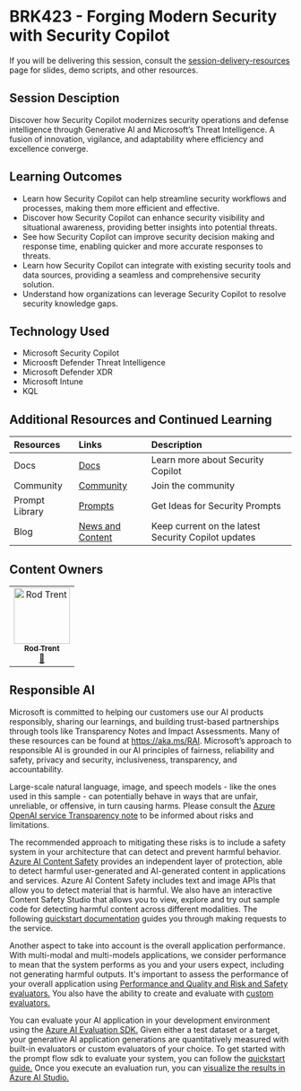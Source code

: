 # BRK423 - Forging Modern Security with Security Copilot
If you will be delivering this session, consult the [session-delivery-resources](https://github.com/microsoft/aitour-modern-security-with-copilot/blob/main/session-delivery-resources/) page for slides, demo scripts, and other resources.

## Session Desciption

Discover how Security Copilot modernizes security operations and defense intelligence through Generative AI and Microsoft’s Threat Intelligence. A fusion of innovation, vigilance, and adaptability where efficiency and excellence converge.

## Learning Outcomes

* Learn how Security Copilot can help streamline security workflows and processes, making them more efficient and effective.
* Discover how Security Copilot can enhance security visibility and situational awareness, providing better insights into potential threats.
* See how Security Copilot can improve security decision making and response time, enabling quicker and more accurate responses to threats.
* Learn how Security Copilot can integrate with existing security tools and data sources, providing a seamless and comprehensive security solution.
* Understand how organizations can leverage Security Copilot to resolve security knowledge gaps.

## Technology Used

* Microsoft Security Copilot
* Microosft Defender Threat Intelligence
* Microsoft Defender XDR
* Microsoft Intune
* KQL

## Additional Resources and Continued Learning


| Resources          | Links                             | Description        |
|:-------------------|:----------------------------------|:-------------------|
| Docs  | [Docs](https://learn.microsoft.com/en-us/copilot/security/microsoft-security-copilot) | Learn more about Security Copilot |
| Community  | [Community](https://www.linkedin.com/groups/14345161/) | Join the community |
| Prompt Library  | [Prompts](https://aka.ms/CfSPromptLibrary) | Get Ideas for Security Prompts |
| Blog  | [News and Content](https://techcommunity.microsoft.com/t5/microsoft-security-copilot-blog/bg-p/SecurityCopilotBlog) | Keep current on the latest Security Copilot updates |

## Content Owners
<!-- ALL-CONTRIBUTORS-LIST:START - Do not remove or modify this section -->

<table>
<tr>
    <td align="center"><a href="https://github.com/rod-trent">
        <img src="https://github.com/rod-trent/Copilot-for-Security/blob/main/Images/Rod_Headshot_Smaller.jpg" width="100px;" alt="Rod Trent
"/><br />
        <sub><b>Rod Trent
</b></sub></a><br />
            <a href="https://github.com/rod-trent" title="talk">📢</a> 
    </td>
</tr></table>

<!-- ALL-CONTRIBUTORS-LIST:END -->

## Responsible AI
Microsoft is committed to helping our customers use our AI products responsibly, sharing our learnings, and building trust-based partnerships through tools like Transparency Notes and Impact Assessments. Many of these resources can be found at https://aka.ms/RAI. Microsoft’s approach to responsible AI is grounded in our AI principles of fairness, reliability and safety, privacy and security, inclusiveness, transparency, and accountability.

Large-scale natural language, image, and speech models - like the ones used in this sample - can potentially behave in ways that are unfair, unreliable, or offensive, in turn causing harms. Please consult the [Azure OpenAI service Transparency note](https://learn.microsoft.com/legal/cognitive-services/openai/transparency-note?tabs=text) to be informed about risks and limitations.

The recommended approach to mitigating these risks is to include a safety system in your architecture that can detect and prevent harmful behavior. [Azure AI Content Safety](https://learn.microsoft.com/azure/ai-services/content-safety/overview) provides an independent layer of protection, able to detect harmful user-generated and AI-generated content in applications and services. Azure AI Content Safety includes text and image APIs that allow you to detect material that is harmful. We also have an interactive Content Safety Studio that allows you to view, explore and try out sample code for detecting harmful content across different modalities. The following [quickstart documentation](https://learn.microsoft.com/azure/ai-services/content-safety/quickstart-text?tabs=visual-studio%2Clinux&pivots=programming-language-rest) guides you through making requests to the service.

Another aspect to take into account is the overall application performance. With multi-modal and multi-models applications, we consider performance to mean that the system performs as you and your users expect, including not generating harmful outputs. It's important to assess the performance of your overall application using [Performance and Quality and Risk and Safety evaluators.](https://learn.microsoft.com/en-us/azure/ai-studio/concepts/evaluation-metrics-built-in?tabs=warning)  You also have the ability to create and evaluate with [custom evaluators.](https://learn.microsoft.com/en-us/azure/ai-studio/how-to/develop/evaluate-sdk#custom-evaluators)

You can evaluate your AI application in your development environment using the [Azure AI Evaluation SDK.](https://microsoft.github.io/promptflow/index.html) Given either a test dataset or a target, your generative AI application generations are quantitatively measured with built-in evaluators or custom evaluators of your choice. To get started with the prompt flow sdk to evaluate your system, you can follow the [quickstart guide.](https://learn.microsoft.com/azure/ai-studio/how-to/develop/flow-evaluate-sdk) Once you execute an evaluation run, you can [visualize the results in Azure AI Studio.](https://learn.microsoft.com/azure/ai-studio/how-to/evaluate-flow-results)


